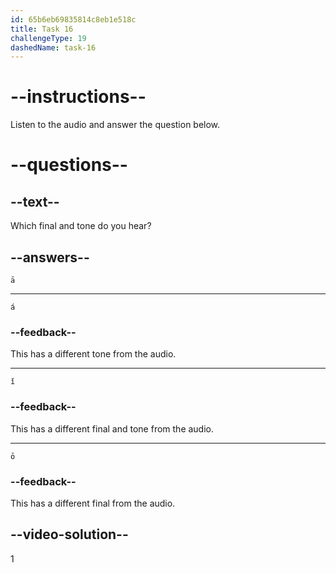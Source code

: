```yaml
---
id: 65b6eb69835814c8eb1e518c
title: Task 16
challengeType: 19
dashedName: task-16
---
```


<!-- (Audio) A: ā -->

# --instructions--

Listen to the audio and answer the question below.

# --questions--

## --text--

Which final and tone do you hear?

## --answers--

`ā`

---

`á`

### --feedback--

This has a different tone from the audio.

---

`ǐ`

### --feedback--

This has a different final and tone from the audio.

---

`ō`

### --feedback--

This has a different final from the audio.

## --video-solution--

1
